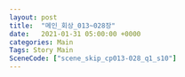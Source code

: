 ```yaml
---
layout: post
title:  "메인_회상_013~028장"
date:   2021-01-31 05:00:00 +0000
categories: Main
Tags: Story Main
SceneCode: ["scene_skip_cp013-028_q1_s10"]
---
```

